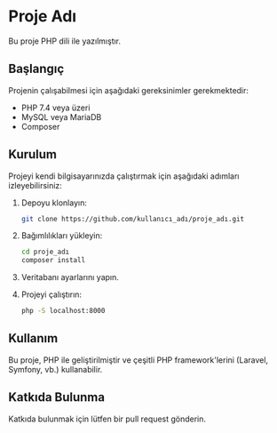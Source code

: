 # Proje Adı

Bu proje PHP dili ile yazılmıştır.

## Başlangıç

Projenin çalışabilmesi için aşağıdaki gereksinimler gerekmektedir:
- PHP 7.4 veya üzeri
- MySQL veya MariaDB
- Composer

## Kurulum

Projeyi kendi bilgisayarınızda çalıştırmak için aşağıdaki adımları izleyebilirsiniz:

1. Depoyu klonlayın:
    ```bash
    git clone https://github.com/kullanıcı_adı/proje_adı.git
    ```

2. Bağımlılıkları yükleyin:
    ```bash
    cd proje_adı
    composer install
    ```

3. Veritabanı ayarlarını yapın.

4. Projeyi çalıştırın:
    ```bash
    php -S localhost:8000
    ```

## Kullanım

Bu proje, PHP ile geliştirilmiştir ve çeşitli PHP framework'lerini (Laravel, Symfony, vb.) kullanabilir.

## Katkıda Bulunma

Katkıda bulunmak için lütfen bir pull request gönderin.
